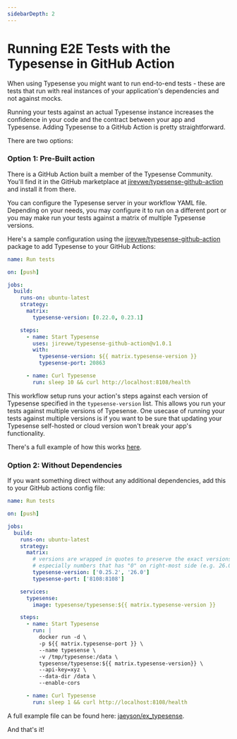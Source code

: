 ```yaml
---
sidebarDepth: 2
---
```


# Running E2E Tests with the Typesense in GitHub Action

When using Typesense you might want to run end-to-end tests - these are tests that run with real instances of your application's dependencies and not against mocks. 

Running your tests against an actual Typesense instance increases the confidence in your code and the contract between your app and Typesense. Adding Typesense to a GitHub Action is pretty straightforward.

There are two options:

### Option 1: Pre-Built action

There is a GitHub Action built a member of the Typesense Community. You'll find it in the GitHub marketplace at [jirevwe/typesense-github-action](https://github.com/marketplace/actions/typesense-server-in-github-actions) and install it from there.

You can configure the Typesense server in your workflow YAML file. Depending on your needs, you may configure it to run on a different port or you may make run your tests against a matrix of multiple Typesense versions.

Here's a sample configuration using the [jirevwe/typesense-github-action](https://github.com/marketplace/actions/typesense-server-in-github-actions) package to add Typesense to your GitHub Actions:

```yaml
name: Run tests

on: [push]

jobs:
  build:
    runs-on: ubuntu-latest
    strategy:
      matrix:
        typesense-version: [0.22.0, 0.23.1]

    steps:
      - name: Start Typesense
        uses: jirevwe/typesense-github-action@v1.0.1
        with:
          typesense-version: ${{ matrix.typesense-version }}
          typesense-port: 20863

      - name: Curl Typesense
        run: sleep 10 && curl http://localhost:8108/health
```

This workflow setup runs your action's steps against each version of Typesense specified in the `typesense-version` list. This allows you run your tests against multiple versions of Typesense. One usecase of running your tests against multiple versions is if you want to be sure that updating your Typesense self-hosted or cloud version won't break your app's functionality.

There's a full example of how this works [here](https://github.com/jirevwe/typesense-actions-demo).

### Option 2: Without Dependencies

If you want something direct without any additional dependencies, add this to your GitHub actions config file:

```yaml
name: Run tests

on: [push]

jobs:
  build:
    runs-on: ubuntu-latest
    strategy:
      matrix:
        # versions are wrapped in quotes to preserve the exact versions
        # especially numbers that has "0" on right-most side (e.g. 26.0)
        typesense-version: ['0.25.2', '26.0']
        typesense-port: ['8108:8108']

    services:
      typesense:
        image: typesense/typesense:${{ matrix.typesense-version }}

    steps:
      - name: Start Typesense
        run: |
          docker run -d \
          -p ${{ matrix.typesense-port }} \
          --name typesense \
          -v /tmp/typesense:/data \
          typesense/typesense:${{ matrix.typesense-version}} \
          --api-key=xyz \
          --data-dir /data \
          --enable-cors

      - name: Curl Typesense
        run: sleep 1 && curl http://localhost:8108/health
```

A full example file can be found here: [jaeyson/ex_typesense](https://github.com/jaeyson/ex_typesense/blob/main/.github/workflows/ci.yml).

And that's it!

